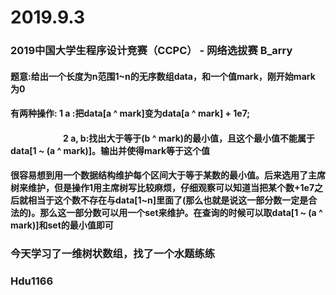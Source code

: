 # 2019.9.3
### 2019中国大学生程序设计竞赛（CCPC） - 网络选拔赛 B_arry
#### 题意:给出一个长度为n范围1~n的无序数组data，和一个值mark，刚开始mark 为0
#### 有两种操作:  1 a :把data[a ^ mark]变为data[a ^ mark] + 1e7;
#### &emsp;&emsp;&emsp;&emsp;&emsp;&emsp;2 a, b:找出大于等于(b ^ mark)的最小值，且这个最小值不能属于data[1 ~ (a ^ mark)]。输出并使得mark等于这个值
#### 很容易想到用一个数据结构维护每个区间大于等于某数的最小值。后来选用了主席树来维护，但是操作1用主席树写比较麻烦，仔细观察可以知道当把某个数+1e7之后就相当于这个数不存在与data[1~n]里面了(那么也就是说这一部分数一定是合法的)。那么这一部分数可以用一个set来维护。在查询的时候可以取data[1 ~ (a ^ mark)]和set的最小值即可

### 今天学习了一维树状数组，找了一个水题练练
### Hdu1166
                                                                                                                                                                                                                                                                                                                                                                                                                                                                                                                                                                                                                                                                                                                                                                    